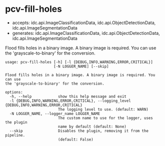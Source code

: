 # pcv-fill-holes

* accepts: idc.api.ImageClassificationData, idc.api.ObjectDetectionData, idc.api.ImageSegmentationData
* generates: idc.api.ImageClassificationData, idc.api.ObjectDetectionData, idc.api.ImageSegmentationData

Flood fills holes in a binary image. A binary image is required. You can use the 'grayscale-to-binary' for the conversion.

```
usage: pcv-fill-holes [-h] [-l {DEBUG,INFO,WARNING,ERROR,CRITICAL}]
                      [-N LOGGER_NAME] [--skip]

Flood fills holes in a binary image. A binary image is required. You can use
the 'grayscale-to-binary' for the conversion.

options:
  -h, --help            show this help message and exit
  -l {DEBUG,INFO,WARNING,ERROR,CRITICAL}, --logging_level {DEBUG,INFO,WARNING,ERROR,CRITICAL}
                        The logging level to use. (default: WARN)
  -N LOGGER_NAME, --logger_name LOGGER_NAME
                        The custom name to use for the logger, uses the plugin
                        name by default (default: None)
  --skip                Disables the plugin, removing it from the pipeline.
                        (default: False)
```

